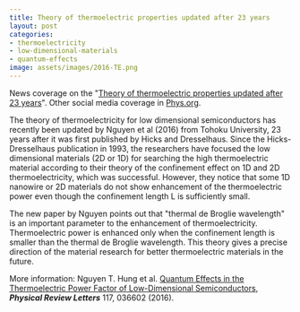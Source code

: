 ```yaml
---
title: Theory of thermoelectric properties updated after 23 years
layout: post
categories:
- thermoelectricity
- low-dimensional-materials
- quantum-effects
image: assets/images/2016-TE.png
---
```


News coverage on the "[Theory of thermoelectric properties updated after 23 years](https://www.tohoku.ac.jp/en/press/thermoelectric_properties_theory_updated.html)". Other social media coverage in [Phys.org](https://phys.org/news/2016-08-theory-thermoelectric-properties-years.html).

The theory of thermoelectricity for low dimensional semiconductors has recently been updated by Nguyen et al (2016) from Tohoku University, 23 years after it was first published by Hicks and Dresselhaus. Since the Hicks-Dresselhaus publication in 1993, the researchers have focused the low dimensional materials (2D or 1D) for searching the high thermoelectric material according to their theory of the confinement effect on 1D and 2D thermoelectricity, which was successful. However, they notice that some 1D nanowire or 2D materials do not show enhancement of the thermoelectric power even though the confinement length L is sufficiently small. 

The new paper by Nguyen points out that "thermal de Broglie wavelength" is an important parameter to the enhancement of thermoelectricity. Thermoelectric power is enhanced only when the confinement length is smaller than the thermal de Broglie wavelength. This theory gives a precise direction of the material research for better thermoelectric materials in the future.

More information: Nguyen T. Hung et al. [Quantum Effects in the Thermoelectric Power Factor of Low-Dimensional Semiconductors](https://journals.aps.org/prl/abstract/10.1103/PhysRevLett.117.036602), ***Physical Review Letters*** 117, 036602 (2016).

